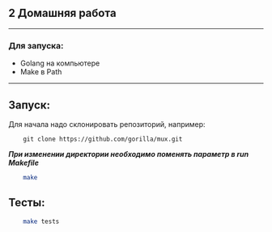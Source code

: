## 2 Домашняя работа
***

### Для запуска:
- Golang на компьютере
- Make в Path

***
## Запуск:

Для начала надо склонировать репозиторий, например:
```
    git clone https://github.com/gorilla/mux.git
```

***При изменении директории необходимо поменять параметр в run Makefile***

```bash
    make
```

## Тесты:

```bash
    make tests
```
